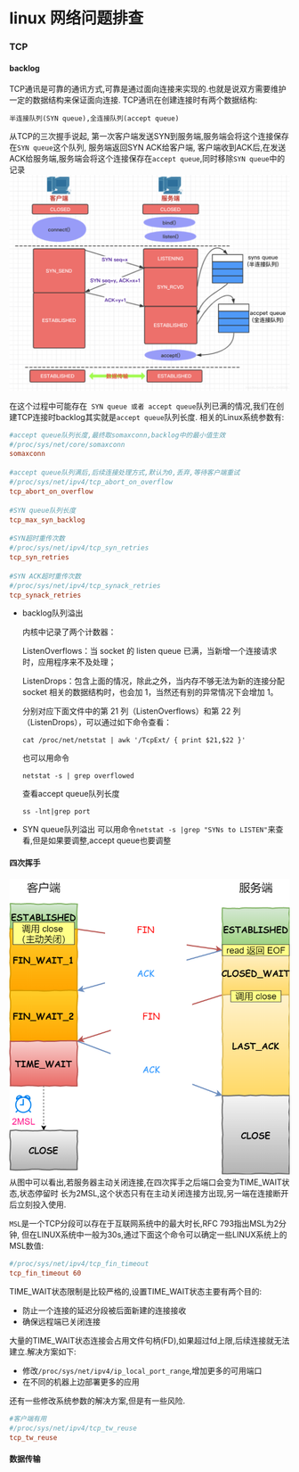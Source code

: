 # linux 网络问题排查

### TCP

#### backlog
TCP通讯是可靠的通讯方式,可靠是通过面向连接来实现的.也就是说双方需要维护一定的数据结构来保证面向连接.
TCP通讯在创建连接时有两个数据结构:
```
半连接队列(SYN queue),全连接队列(accept queue)
```

从TCP的三次握手说起,
第一次客户端发送SYN到服务端,服务端会将这个连接保存在```SYN queue```这个队列,
服务端返回SYN ACK给客户端,
客户端收到ACK后,在发送ACK给服务端,服务端会将这个连接保存在```accept queue```,同时移除```SYN queue```中的记录
![img.png](img.png)

在这个过程中可能存在``` SYN queue 或者 accept queue```队列已满的情况,我们在创建TCP连接时backlog其实就是```accept queue```队列长度.
相关的Linux系统参数有:
```ini
#accept queue队列长度,最终取somaxconn,backlog中的最小值生效
#/proc/sys/net/core/somaxconn
somaxconn

#accept queue队列满后,后续连接处理方式,默认为0,丢弃,等待客户端重试
#/proc/sys/net/ipv4/tcp_abort_on_overflow
tcp_abort_on_overflow

#SYN queue队列长度
tcp_max_syn_backlog

#SYN超时重传次数
#/proc/sys/net/ipv4/tcp_syn_retries
tcp_syn_retries

#SYN ACK超时重传次数
#/proc/sys/net/ipv4/tcp_synack_retries
tcp_synack_retries
```
- backlog队列溢出

    内核中记录了两个计数器：
    
    ListenOverflows：当 socket 的 listen queue 已满，当新增一个连接请求时，应用程序来不及处理；
    
    ListenDrops：包含上面的情况，除此之外，当内存不够无法为新的连接分配 socket 相关的数据结构时，也会加 1，当然还有别的异常情况下会增加 1。
    
    分别对应下面文件中的第 21 列（ListenOverflows）和第 22 列（ListenDrops），可以通过如下命令查看：
    
    ```shell
    cat /proc/net/netstat | awk '/TcpExt/ { print $21,$22 }'
    ```
    也可以用命令
    ```shell
    netstat -s | grep overflowed
    ```
    查看accept queue队列长度
    ```shell
    ss -lnt|grep port
    ```
- SYN queue队列溢出
  可以用命令```netstat -s |grep "SYNs to LISTEN"```来查看,但是如果要调整,accept queue也要调整
  
#### 四次挥手
![img_1.png](img_1.png)
从图中可以看出,若服务器主动关闭连接,在四次挥手之后端口会变为TIME_WAIT状态,状态停留时
长为2MSL,这个状态只有在主动关闭连接方出现,另一端在连接断开后立刻投入使用.

```MSL```是一个TCP分段可以存在于互联网系统中的最大时长,RFC 793指出MSL为2分钟,
但在LINUX系统中一般为30s,通过下面这个命令可以确定一些LINUX系统上的MSL数值:
```ini
#/proc/sys/net/ipv4/tcp_fin_timeout
tcp_fin_timeout 60
```

TIME_WAIT状态限制是比较严格的,设置TIME_WAIT状态主要有两个目的:
- 防止一个连接的延迟分段被后面新建的连接接收
- 确保远程端已关闭连接

大量的TIME_WAIT状态连接会占用文件句柄(FD),如果超过fd上限,后续连接就无法建立.解决方案如下:
- 修改```/proc/sys/net/ipv4/ip_local_port_range```,增加更多的可用端口
- 在不同的机器上边部署更多的应用

还有一些修改系统参数的解决方案,但是有一些风险.
```ini
#客户端有用
#/proc/sys/net/ipv4/tcp_tw_reuse
tcp_tw_reuse
```
#### 数据传输